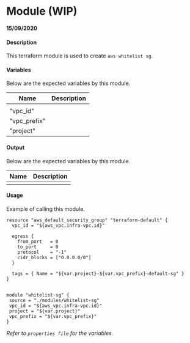 # Module (WIP)

**15/09/2020**

#### Description

This terraform module is used to create `aws whitelist sg`.

#### Variables

Below are the expected variables by this module.

| Name            | Description                                            |
| --------------- | ------------------------------------------------------ |
|                 |                                                        |
| "vpc_id"
| "vpc_prefix"
| "project" 

#### Output

Below are the expected variables by this module.

| Name                 | Description                  |
| -------------------- | ---------------------------- |
|                      |                              |




#### Usage

Example of calling this module.

```
resource "aws_default_security_group" "terraform-default" {
  vpc_id = "${aws_vpc.infra-vpc.id}"

  egress {
    from_port   = 0
    to_port     = 0
    protocol    = "-1"
    cidr_blocks = ["0.0.0.0/0"]
  }

  tags = { Name = "${var.project}-${var.vpc_prefix}-default-sg" }
}


module "whitelist-sg" {
 source = "./modules/whitelist-sg"
 vpc_id = "${aws_vpc.infra-vpc.id}"
 project = "${var.project}"
 vpc_prefix = "${var.vpc_prefix}"
}

```

_Refer to `properties file` for the variables._
